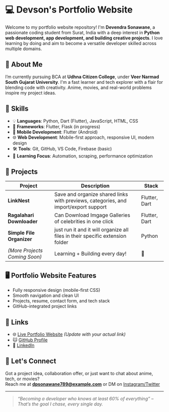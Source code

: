 # 💻 Devson's Portfolio Website

Welcome to my portfolio website repository! I'm **Devendra Sonawane**, a passionate coding student from Surat, India with a deep interest in **Python web development, app development, and building creative projects**. I love learning by doing and aim to become a versatile developer skilled across multiple domains.

## 🚀 About Me

I’m currently pursuing BCA at **Udhna Citizen College**, under **Veer Narmad South Gujarat University**. I'm a fast learner and tech explorer with a flair for blending code with creativity. Anime, movies, and real-world problems inspire my project ideas.

## 🧠 Skills

- 💡 **Languages**: Python, Dart (Flutter), JavaScript, HTML, CSS
- 🧱 **Frameworks**: Flutter, Flask (in progress)
- 📱 **Mobile Development**: Flutter (Android)
- 🌐 **Web Development**: Mobile-first approach, responsive UI, modern design
- 🛠️ **Tools**: Git, GitHub, VS Code, Firebase (basic)
- 🧪 **Learning Focus**: Automation, scraping, performance optimization

## 📂 Projects

| Project | Description | Stack |
|--------|-------------|-------|
| **LinkNest** | Save and organize shared links with previews, categories, and import/export support | Flutter, Dart |
| **Ragalahari Downloader** | Can Download Imgage Galleries of celebrities in one click | Flutter, Dart |
| **Simple File Organizer**| just run it and it will organize all files in their specific extension folder | Python |
| *(More Projects Coming Soon)* | Learning + Building every day! | 🚧 |

## 🖥️ Portfolio Website Features

- Fully responsive design (mobile-first CSS)
- Smooth navigation and clean UI
- Projects, resume, contact form, and tech stack
- GitHub-integrated project links

## 🔗 Links

- 🌐 [Live Portfolio Website](https://devson1024.github.io) *(Update with your actual link)*
- 🐱 [GitHub Profile](https://github.com/DevSon1024)
- 📱 [LinkedIn]([https://linkedin.com/in/yourprofile](https://www.linkedin.com/in/devendra-sonawane-93763636a/))

## 🤝 Let's Connect

Got a project idea, collaboration offer, or just want to chat about anime, tech, or movies?  
Reach me at **dpsonawane789@example.com** or DM on [Instagram/Twitter]([https://your-social-link.com](https://www.instagram.com/dev.s0nawane))

---

> *“Becoming a developer who knows at least 60% of everything” – That’s the goal I chase, every single day.*

